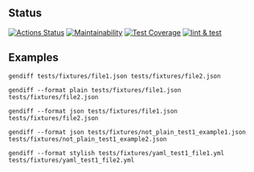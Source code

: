 ## Status
[![Actions Status](https://github.com/z17/python-project-lvl2/workflows/hexlet-check/badge.svg)](https://github.com/z17/python-project-lvl2/actions)
 [![Maintainability](https://api.codeclimate.com/v1/badges/26a76348759139a95127/maintainability)](https://codeclimate.com/github/z17/python-project-lvl2/maintainability)
 [![Test Coverage](https://api.codeclimate.com/v1/badges/26a76348759139a95127/test_coverage)](https://codeclimate.com/github/z17/python-project-lvl2/test_coverage)
 [![lint & test](https://github.com/z17/python-project-lvl2/actions/workflows/lint.yml/badge.svg)](https://github.com/z17/python-project-lvl2/actions/workflows/lint.yml)

## Examples

```
gendiff tests/fixtures/file1.json tests/fixtures/file2.json

gendiff --format plain tests/fixtures/file1.json tests/fixtures/file2.json

gendiff --format json tests/fixtures/file1.json tests/fixtures/file2.json

gendiff --format json tests/fixtures/not_plain_test1_example1.json tests/fixtures/not_plain_test1_example2.json

gendiff --format stylish tests/fixtures/yaml_test1_file1.yml tests/fixtures/yaml_test1_file2.yml
```